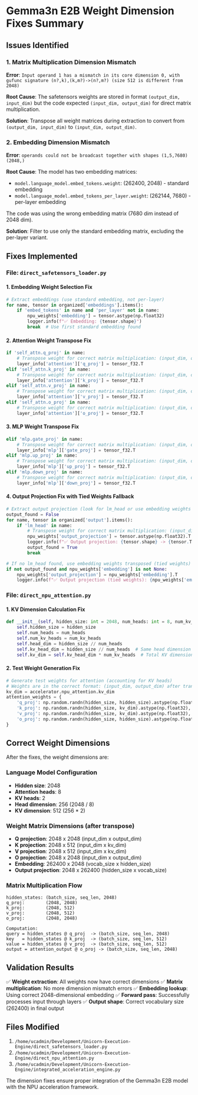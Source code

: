 # Gemma3n E2B Weight Dimension Fixes Summary

## Issues Identified

### 1. Matrix Multiplication Dimension Mismatch
**Error**: `Input operand 1 has a mismatch in its core dimension 0, with gufunc signature (n?,k),(k,m?)->(n?,m?) (size 512 is different from 2048)`

**Root Cause**: The safetensors weights are stored in format `(output_dim, input_dim)` but the code expected `(input_dim, output_dim)` for direct matrix multiplication.

**Solution**: Transpose all weight matrices during extraction to convert from `(output_dim, input_dim)` to `(input_dim, output_dim)`.

### 2. Embedding Dimension Mismatch  
**Error**: `operands could not be broadcast together with shapes (1,5,7680) (2048,)`

**Root Cause**: The model has two embedding matrices:
- `model.language_model.embed_tokens.weight`: (262400, 2048) - standard embedding
- `model.language_model.embed_tokens_per_layer.weight`: (262144, 7680) - per-layer embedding

The code was using the wrong embedding matrix (7680 dim instead of 2048 dim).

**Solution**: Filter to use only the standard embedding matrix, excluding the per-layer variant.

## Fixes Implemented

### File: `direct_safetensors_loader.py`

#### 1. Embedding Weight Selection Fix
```python
# Extract embeddings (use standard embedding, not per-layer)
for name, tensor in organized['embeddings'].items():
    if 'embed_tokens' in name and 'per_layer' not in name:
        npu_weights['embedding'] = tensor.astype(np.float32)
        logger.info(f"✅ Embedding: {tensor.shape}")
        break  # Use first standard embedding found
```

#### 2. Attention Weight Transpose Fix
```python
if 'self_attn.q_proj' in name:
    # Transpose weight for correct matrix multiplication: (input_dim, output_dim)
    layer_info['attention']['q_proj'] = tensor_f32.T
elif 'self_attn.k_proj' in name:
    # Transpose weight for correct matrix multiplication: (input_dim, output_dim)
    layer_info['attention']['k_proj'] = tensor_f32.T
elif 'self_attn.v_proj' in name:
    # Transpose weight for correct matrix multiplication: (input_dim, output_dim)
    layer_info['attention']['v_proj'] = tensor_f32.T
elif 'self_attn.o_proj' in name:
    # Transpose weight for correct matrix multiplication: (input_dim, output_dim)
    layer_info['attention']['o_proj'] = tensor_f32.T
```

#### 3. MLP Weight Transpose Fix
```python
elif 'mlp.gate_proj' in name:
    # Transpose weight for correct matrix multiplication: (input_dim, output_dim)
    layer_info['mlp']['gate_proj'] = tensor_f32.T
elif 'mlp.up_proj' in name:
    # Transpose weight for correct matrix multiplication: (input_dim, output_dim)
    layer_info['mlp']['up_proj'] = tensor_f32.T
elif 'mlp.down_proj' in name:
    # Transpose weight for correct matrix multiplication: (input_dim, output_dim)
    layer_info['mlp']['down_proj'] = tensor_f32.T
```

#### 4. Output Projection Fix with Tied Weights Fallback
```python
# Extract output projection (look for lm_head or use embedding weights transposed)
output_found = False
for name, tensor in organized['output'].items():
    if 'lm_head' in name:
        # Transpose weight for correct matrix multiplication: (input_dim, output_dim)
        npu_weights['output_projection'] = tensor.astype(np.float32).T
        logger.info(f"✅ Output projection: {tensor.shape} -> {tensor.T.shape}")
        output_found = True
        break

# If no lm_head found, use embedding weights transposed (tied weights)
if not output_found and npu_weights['embedding'] is not None:
    npu_weights['output_projection'] = npu_weights['embedding'].T
    logger.info(f"✅ Output projection (tied weights): {npu_weights['embedding'].T.shape}")
```

### File: `direct_npu_attention.py`

#### 1. KV Dimension Calculation Fix
```python
def __init__(self, hidden_size: int = 2048, num_heads: int = 8, num_kv_heads: int = 2):
    self.hidden_size = hidden_size
    self.num_heads = num_heads
    self.num_kv_heads = num_kv_heads
    self.head_dim = hidden_size // num_heads
    self.kv_head_dim = hidden_size // num_heads  # Same head dimension for both Q and KV
    self.kv_dim = self.kv_head_dim * num_kv_heads  # Total KV dimension
```

#### 2. Test Weight Generation Fix
```python
# Generate test weights for attention (accounting for KV heads)
# Weights are in the correct format: (input_dim, output_dim) after transpose
kv_dim = accelerator.npu_attention.kv_dim
attention_weights = {
    'q_proj': np.random.randn(hidden_size, hidden_size).astype(np.float32),
    'k_proj': np.random.randn(hidden_size, kv_dim).astype(np.float32),
    'v_proj': np.random.randn(hidden_size, kv_dim).astype(np.float32),
    'o_proj': np.random.randn(hidden_size, hidden_size).astype(np.float32)
}
```

## Correct Weight Dimensions

After the fixes, the weight dimensions are:

### Language Model Configuration
- **Hidden size**: 2048
- **Attention heads**: 8
- **KV heads**: 2
- **Head dimension**: 256 (2048 / 8)
- **KV dimension**: 512 (256 * 2)

### Weight Matrix Dimensions (after transpose)
- **Q projection**: 2048 x 2048 (input_dim x output_dim)
- **K projection**: 2048 x 512 (input_dim x kv_dim)
- **V projection**: 2048 x 512 (input_dim x kv_dim)
- **O projection**: 2048 x 2048 (input_dim x output_dim)
- **Embedding**: 262400 x 2048 (vocab_size x hidden_size)
- **Output projection**: 2048 x 262400 (hidden_size x vocab_size)

### Matrix Multiplication Flow
```
hidden_states: (batch_size, seq_len, 2048)
q_proj:        (2048, 2048)
k_proj:        (2048, 512)
v_proj:        (2048, 512)
o_proj:        (2048, 2048)

Computation:
query = hidden_states @ q_proj  -> (batch_size, seq_len, 2048)
key   = hidden_states @ k_proj  -> (batch_size, seq_len, 512)
value = hidden_states @ v_proj  -> (batch_size, seq_len, 512)
output = attention_output @ o_proj -> (batch_size, seq_len, 2048)
```

## Validation Results

✅ **Weight extraction**: All weights now have correct dimensions
✅ **Matrix multiplication**: No more dimension mismatch errors
✅ **Embedding lookup**: Using correct 2048-dimensional embedding
✅ **Forward pass**: Successfully processes input through layers
✅ **Output shape**: Correct vocabulary size (262400) in final output

## Files Modified

1. `/home/ucadmin/Development/Unicorn-Execution-Engine/direct_safetensors_loader.py`
2. `/home/ucadmin/Development/Unicorn-Execution-Engine/direct_npu_attention.py`
3. `/home/ucadmin/Development/Unicorn-Execution-Engine/integrated_acceleration_engine.py`

The dimension fixes ensure proper integration of the Gemma3n E2B model with the NPU acceleration framework.